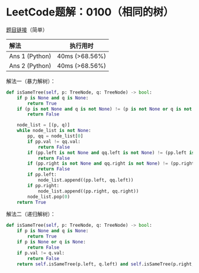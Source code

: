 # LeetCode题解：0100（相同的树）

[题目链接](https://leetcode-cn.com/problems/same-tree/)（简单）

| 解法           | 执行用时       |
| :------------- | -------------- |
| Ans 1 (Python) | 40ms (>68.56%) |
| Ans 2 (Python) | 40ms (>68.56%) |

解法一（暴力解树）：

```python
def isSameTree(self, p: TreeNode, q: TreeNode) -> bool:
    if p is None and q is None:
        return True
    if (p is not None and q is not None) != (p is not None or q is not None):
        return False

    node_list = [(p, q)]
    while node_list is not None:
        pp, qq = node_list[0]
        if pp.val != qq.val:
            return False
        if (pp.left is not None and qq.left is not None) != (pp.left is not None or qq.left is not None):
            return False
        if (pp.right is not None and qq.right is not None) != (pp.right is not None or qq.right is not None):
            return False
        if pp.left:
            node_list.append((pp.left, qq.left))
        if pp.right:
            node_list.append((pp.right, qq.right))
        node_list.pop(0)
    return True
```

解法二（递归解树）：

```python
def isSameTree(self, p: TreeNode, q: TreeNode) -> bool:
    if p is None and q is None:
        return True
    if p is None or q is None:
        return False
    if p.val != q.val:
        return False
    return self.isSameTree(p.left, q.left) and self.isSameTree(p.right, q.right)
```